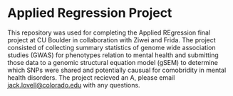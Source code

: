 # Applied Regression Project
This repository was used for completing the Applied REgression final project at CU Boulder in collaboration with Ziwei and Frida.
The project consisted of collecting summary statistics of genome wide association studies (GWAS) for phenotypes relation to mental health
and submitting those data to a genomic structural equation model (gSEM) to determine which SNPs were shared and potentially causual for 
comobridity in mental health disorders. The project recieved an A, please email jack.lovell@colorado.edu with any questions. 
